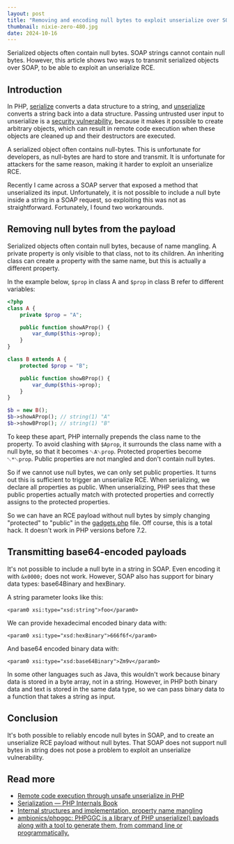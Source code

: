 ```yaml
---
layout: post
title: "Removing and encoding null bytes to exploit unserialize over SOAP"
thumbnail: nixie-zero-480.jpg
date: 2024-10-16
---
```


Serialized objects often contain null bytes. SOAP strings cannot contain null bytes. However, this article shows two ways to transmit serialized objects over SOAP, to be able to exploit an unserialize RCE.

## Introduction

In PHP, [serialize](https://www.php.net/serialize) converts a data structure to a string, and [unserialize](https://www.php.net/unserialize) converts a string back into a data structure. Passing untrusted user input to unserialize is a [security vulnerability](/2021/04/04/remote-code-execution-through-unsafe-unserialize/), because it makes it possible to create arbitrary objects, which can result in remote code execution when these objects are cleaned up and their destructors are executed.

A serialized object often contains null-bytes. This is unfortunate for developers, as null-bytes are hard to store and transmit. It is unfortunate for attackers for the same reason, making it harder to exploit an unserialize RCE.

Recently I came across a SOAP server that exposed a method that unserialized its input. Unfortunately, it is not possible to include a null byte inside a string in a SOAP request, so exploiting this was not as straightforward. Fortunately, I found two workarounds.

## Removing null bytes from the payload

Serialized objects often contain null bytes, because of name mangling. A private property is only visible to that class, not to its children. An inheriting class can create a property with the same name, but this is actually a different property.

In the example below, `$prop` in class A and `$prop` in class B refer to different variables:

```php
<?php
class A {
    private $prop = "A";

    public function showAProp() {
        var_dump($this->prop);
    }
}

class B extends A {
    protected $prop = "B";

    public function showBProp() {
        var_dump($this->prop);
    }
}

$b = new B();
$b->showAProp(); // string(1) "A"
$b->showBProp(); // string(1) "B"
```

To keep these apart, PHP internally prepends the class name to the property. To avoid clashing with `$Aprop`, it surrounds the class name with a null byte, so that it becomes `␀A␀prop`. Protected properties become `␀*␀prop`. Public properties are not mangled and don't contain null bytes.

So if we cannot use null bytes, we can only set public properties. It turns out this is sufficient to trigger an unserialize RCE. When serializing, we declare all properties as public. When unserializing, PHP sees that these public properties actually match with protected properties and correctly assigns to the protected properties.

So we can have an RCE payload without null bytes by simply changing "protected" to "public" in the [gadgets.php](https://github.com/ambionics/phpggc/blob/master/gadgetchains/Monolog/RCE/1/gadgets.php) file. Off course, this is a total hack. It doesn't work in PHP versions before 7.2.

## Transmitting base64-encoded payloads

It's not possible to include a null byte in a string in SOAP. Even encoding it with `&x0000;` does not work. However, SOAP also has support for binary data types: base64Binary and hexBinary. 

A string parameter looks like this:

```
<param0 xsi:type="xsd:string">foo</param0>
```

We can provide hexadecimal encoded binary data with:

```
<param0 xsi:type="xsd:hexBinary">666f6f</param0>
```

And base64 encoded binary data with:

```
<param0 xsi:type="xsd:base64Binary">Zm9v</param0>
```

In some other languages such as Java, this wouldn't work because binary data is stored in a byte array, not in a string. However, in PHP both binary data and text is stored in the same data type, so we can pass binary data to a function that takes a string as input.

## Conclusion

It's both possible to reliably encode null bytes in SOAP, and to create an unserialize RCE payload without null bytes. That SOAP does not support null bytes in string does not pose a problem to exploit an unserialize vulnerability.

## Read more

* [Remote code execution through unsafe unserialize in PHP](/2021/04/04/remote-code-execution-through-unsafe-unserialize/)
* [Serialization — PHP Internals Book](https://www.phpinternalsbook.com/php5/classes_objects/serialization.html)
* [Internal structures and implementation, property name mangling](https://www.phpinternalsbook.com/php5/classes_objects/internal_structures_and_implementation.html#property-name-mangling)
* [ambionics/phpggc: PHPGGC is a library of PHP unserialize() payloads along with a tool to generate them, from command line or programmatically.](https://github.com/ambionics/phpggc)